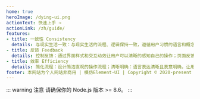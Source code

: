 ```yaml
---
home: true
heroImage: /dying-ui.png
actionText: 快速上手 →
actionLink: /zh/guide/
features:
- title: 一致性 Consistency
  details: 与现实生活一致：与现实生活的流程、逻辑保持一致，遵循用户习惯的语言和概念；在界面中一致：所有的元素和结构需保持一致，比如：设计样式、图标和文本、元素的位置等。
- title: 反馈 Feedback
  details: 控制反馈：通过界面样式和交互动效让用户可以清晰的感知自己的操作；页面反馈：操作后，通过页面元素的变化清晰地展现当前状态。
- title: 效率 Efficiency
  details: 简化流程：设计简洁直观的操作流程；清晰明确：语言表达清晰且表意明确，让用户快速理解进而作出决策；帮助用户识别：界面简单直白，让用户快速识别而非回忆，减少用户记忆负担。
footer: 本网站为个人网站非商用 | 模仿Element-UI | Copyright © 2020-present Clying Deng
---
```


::: warning 注意
请确保你的 Node.js 版本 >= 8.6。
:::
